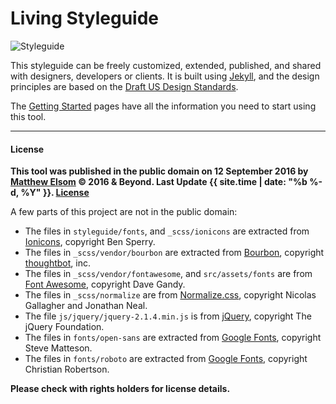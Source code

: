 # Living Styleguide

![Styleguide](http://livingstyleguide.cc/styleguide/images/cover.png)

This styleguide can be freely customized, extended, published, and shared with designers, developers or clients. It is built using [Jekyll](http://jekyll.rb), and the design principles are based on the [Draft US Design Standards](https://standards.usa.gov/).

The [Getting Started](http://livingstyleguide.cc/docs/00-get-started/design-principles.html) pages have all the information you need to start using this tool.

___

#### License 

**This tool was published in the public domain on 12 September 2016 by [Matthew Elsom](http://matthewelsom.com) © 2016 & Beyond. Last Update {{ site.time | date: "%b %-d, %Y"  }}. [License](https://github.com/matthewelsom/Living_Styleguide/blob/gh-pages/LICENSE)**

A few parts of this project are not in the public domain:

- The files in `styleguide/fonts`, and `_scss/ionicons` are extracted from [Ionicons](http://ionicons.com/), copyright Ben Sperry.
- The files in `_scss/vendor/bourbon` are extracted from [Bourbon](http://bourbon.io/), copyright [thoughtbot](https://thoughtbot.com/), inc.
- The files in `_scss/vendor/fontawesome`, and `src/assets/fonts` are from [Font Awesome](http://fontawesome.io/), copyright Dave Gandy.
- The files in `_scss/normalize` are from [Normalize.css](https://github.com/necolas/normalize.css), copyright Nicolas Gallagher and Jonathan Neal.
- The file `js/jquery/jquery-2.1.4.min.js` is from [jQuery](https://jquery.com/), copyright The jQuery Foundation.
- The files in `fonts/open-sans` are extracted from [Google Fonts](https://fonts.google.com/specimen/Open+Sans), copyright Steve Matteson.
- The files in `fonts/roboto` are extracted from [Google Fonts](https://fonts.google.com/specimen/Roboto), copyright Christian Robertson.

**Please check with rights holders for license details.**